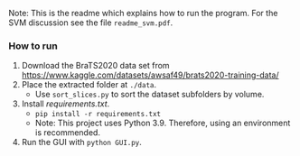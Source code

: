 Note: This is the readme which explains how to run the program. For the SVM discussion see the file `readme_svm.pdf`.


### How to run
1. Download the BraTS2020 data set from https://www.kaggle.com/datasets/awsaf49/brats2020-training-data/
2. Place the extracted folder at `./data`.
    - Use `sort_slices.py` to sort the dataset subfolders by volume.
3. Install *requirements.txt*.
    - `pip install -r requirements.txt`
    - Note: This project uses Python 3.9. Therefore, using an environment is recommended.
4. Run the GUI with `python GUI.py`.